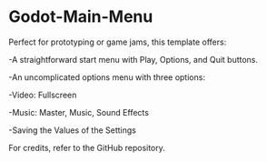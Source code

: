 # Godot-Main-Menu
Perfect for prototyping or game jams, this template offers:

-A straightforward start menu with Play, Options, and Quit buttons.

-An uncomplicated options menu with three options:

-Video: Fullscreen

-Music: Master, Music, Sound Effects

-Saving the Values of the Settings

For credits, refer to the GitHub repository.
